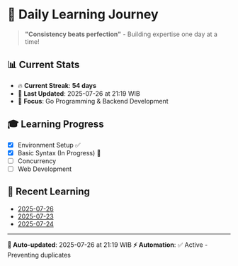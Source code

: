 # 🚀 Daily Learning Journey

> **"Consistency beats perfection"** - Building expertise one day at a time!

## 📊 Current Stats
- 🔥 **Current Streak**: **54 days**
- 📅 **Last Updated**: 2025-07-26 at 21:19 WIB
- 🎯 **Focus**: Go Programming & Backend Development

## 🎓 Learning Progress
- [x] Environment Setup ✅
- [x] Basic Syntax (In Progress) 🔄
- [ ] Concurrency
- [ ] Web Development

## 📖 Recent Learning
- [2025-07-26](learning-log/.md)
- [2025-07-23](learning-log/.md)
- [2025-07-24](learning-log/.md)

---
**🤖 Auto-updated**: 2025-07-26 at 21:19 WIB
**⚡ Automation**: ✅ Active - Preventing duplicates
